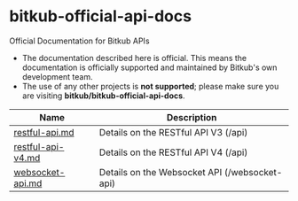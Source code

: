 # bitkub-official-api-docs
Official Documentation for Bitkub APIs

* The documentation described here is official. This means the documentation is officially supported and maintained by Bitkub's own development team.
* The use of any other projects is **not supported**; please make sure you are visiting **bitkub/bitkub-official-api-docs**.


Name | Description
------------ | ------------ 
[restful-api.md](./restful-api.md)       | Details on the RESTful API V3 (/api)
[restful-api-v4.md](./restful-api-v4.md) | Details on the RESTful API V4 (/api)
[websocket-api.md](./websocket-api.md)   | Details on the Websocket API (/websocket-api)
 